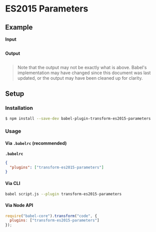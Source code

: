 # ES2015 Parameters

## Example

**Input**

```js
```

**Output**

```js
```

> Note that the output may not be exactly what is above. Babel's implementation
> may have changed since this document was last updated, or the output may have
> been cleaned up for clarity.

## Setup

### Installation

```sh
$ npm install --save-dev babel-plugin-transform-es2015-parameters
```

### Usage

#### Via `.babelrc` (recommended)

**`.babelrc`**

```json
{
  "plugins": ["transform-es2015-parameters"]
}
```

#### Via CLI

```sh
babel script.js --plugin transform-es2015-parameters
```

#### Via Node API

```js
require("babel-core").transform("code", {
  plugins: ["transform-es2015-parameters"]
});
```
